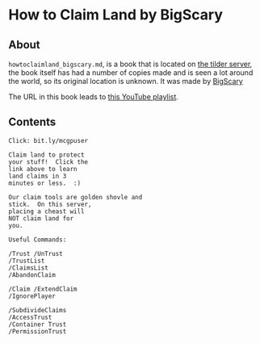 # How to Claim Land by BigScary

## About
`howtoclaimland_bigscary.md`, is a book that is located on [the tilder server](https://mc.tildeverse.org), the book itself has had a number of copies made and is seen a lot around the world, so its original location is unknown. It was made by [BigScary](https://namemc.com/profile/BigScary.2)

The URL in this book leads to [this YouTube playlist](https://www.youtube.com/watch?v=VDsjXB-BaE0&list=PL6diNfcl9_VzUvUvQWrDsQfYoSs3Oizly&index=2).

## Contents
```
Click: bit.ly/mcgpuser

Claim land to protect
your stuff!  Click the
link above to learn
land claims in 3
minutes or less.  :)

Our claim tools are golden shovle and
stick.  On this server,
placing a cheast will
NOT claim land for
you.

Useful Commands:

/Trust /UnTrust
/TrustList
/ClaimsList
/AbandonClaim

/Claim /ExtendClaim
/IgnorePlayer

/SubdivideClaims
/AccessTrust
/Container Trust
/PermissionTrust
```